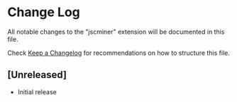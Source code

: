 # Change Log
All notable changes to the "jscminer" extension will be documented in this file.

Check [Keep a Changelog](http://keepachangelog.com/) for recommendations on how to structure this file.

## [Unreleased]
- Initial release